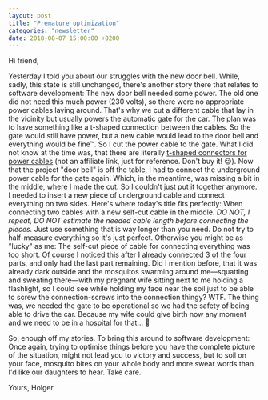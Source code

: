 ```yaml
---
layout: post
title: "Premature optimization"
categories: "newsletter"
date: 2018-08-07 15:00:00 +0200
---
```


Hi friend,

Yesterday I told you about our struggles with the new door bell. While, sadly, this state is still unchanged, there's another story there that relates to software development:
The new door bell needed some power. The old one did not need this much power (230 volts), so there were no appropriate power cables laying around. That's why we cut a different cable that lay in the vicinity but usually powers the automatic gate for the car. The plan was to have something like a t-shaped connection between the cables. So the gate would still have power, but a new cable would lead to the door bell and everything would be fine™. So I cut the power cable to the gate. What I did not know at the time was, that there are literally [t-shaped connectors for power cables](https://www.amazon.de/ATPWONZ-Kabel-Verbindungsbox-Kabelverbinder-Verbindungsmuffe-Kabeldurchmesser/dp/B01MS008Z6/ref=sr_1_1?ie=UTF8&qid=1533645418&sr=8-1&keywords=t+verbinder+erdkabel) (not an affiliate link, just for reference. Don't buy it! 😉).
Now that the project "door bell" is off the table, I had to connect the underground power cable for the gate again. Which, in the meantime, was missing a bit in the middle, where I made the cut. So I couldn't just put it together anymore. I needed to insert a new piece of underground cable and connect everything on two sides. Here's where today's title fits perfectly: When connecting two cables with a new self-cut cable in the middle. *DO NOT, I repeat, DO NOT estimate the needed cable length before connecting the pieces.* Just use something that is way longer than you need. Do not try to half-measure everything so it's just perfect. Otherwise you might be as "lucky" as me: The self-cut piece of cable for connecting everything was too short. Of course I noticed this after I already connected 3 of the four parts, and only had the last part remaining. Did I mention before, that it was already dark outside and the mosquitos swarming around me—squatting and sweating there—with my pregnant wife sitting next to me holding a flashlight, so I could see while holding my face near the soil just to be able to screw the connection-screws into the connection thingy? WTF. The thing was, we needed the gate to be operational so we had the safety of being able to drive the car. Because my wife could give birth now any moment and we need to be in a hospital for that…
🎉

So, enough off my stories. To bring this around to software development: Once again, trying to optimise things before you have the complete picture of the situation, might not lead you to victory and success, but to soil on your face, mosquito bites on your whole body and more swear words than I'd like our daughters to hear. Take care.

Yours,
Holger